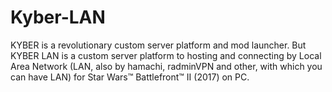 # Kyber-LAN
KYBER is a revolutionary custom server platform and mod launcher. But KYBER LAN is a custom server platform to hosting and connecting by Local Area Network (LAN, also by hamachi, radminVPN and other, with which you can have LAN) for Star Wars™ Battlefront™ II (2017) on PC.
